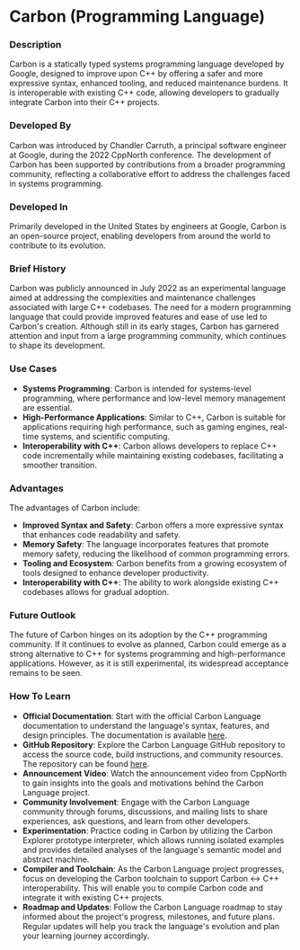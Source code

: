 # Carbon (Programming Language)

### Description

Carbon is a statically typed systems programming language developed by Google, designed to improve upon C++ by offering a safer and more expressive syntax, enhanced tooling, and reduced maintenance burdens. It is interoperable with existing C++ code, allowing developers to gradually integrate Carbon into their C++ projects.

### Developed By

Carbon was introduced by Chandler Carruth, a principal software engineer at Google, during the 2022 CppNorth conference. The development of Carbon has been supported by contributions from a broader programming community, reflecting a collaborative effort to address the challenges faced in systems programming.

### Developed In

Primarily developed in the United States by engineers at Google, Carbon is an open-source project, enabling developers from around the world to contribute to its evolution.

### Brief History

Carbon was publicly announced in July 2022 as an experimental language aimed at addressing the complexities and maintenance challenges associated with large C++ codebases. The need for a modern programming language that could provide improved features and ease of use led to Carbon's creation. Although still in its early stages, Carbon has garnered attention and input from a large programming community, which continues to shape its development.

### Use Cases

- **Systems Programming**: Carbon is intended for systems-level programming, where performance and low-level memory management are essential.
- **High-Performance Applications**: Similar to C++, Carbon is suitable for applications requiring high performance, such as gaming engines, real-time systems, and scientific computing.
- **Interoperability with C++**: Carbon allows developers to replace C++ code incrementally while maintaining existing codebases, facilitating a smoother transition.

### Advantages

The advantages of Carbon include:
- **Improved Syntax and Safety**: Carbon offers a more expressive syntax that enhances code readability and safety.
- **Memory Safety**: The language incorporates features that promote memory safety, reducing the likelihood of common programming errors.
- **Tooling and Ecosystem**: Carbon benefits from a growing ecosystem of tools designed to enhance developer productivity.
- **Interoperability with C++**: The ability to work alongside existing C++ codebases allows for gradual adoption.

### Future Outlook

The future of Carbon hinges on its adoption by the C++ programming community. If it continues to evolve as planned, Carbon could emerge as a strong alternative to C++ for systems programming and high-performance applications. However, as it is still experimental, its widespread acceptance remains to be seen.

### How To Learn

- **Official Documentation**: Start with the official Carbon Language documentation to understand the language's syntax, features, and design principles. The documentation is available [here](https://carbon-lang.org/docs).
- **GitHub Repository**: Explore the Carbon Language GitHub repository to access the source code, build instructions, and community resources. The repository can be found [here](https://github.com/carbon-language/carbon-lang).
- **Announcement Video**: Watch the announcement video from CppNorth to gain insights into the goals and motivations behind the Carbon Language project.
- **Community Involvement**: Engage with the Carbon Language community through forums, discussions, and mailing lists to share experiences, ask questions, and learn from other developers.
- **Experimentation**: Practice coding in Carbon by utilizing the Carbon Explorer prototype interpreter, which allows running isolated examples and provides detailed analyses of the language's semantic model and abstract machine.
- **Compiler and Toolchain**: As the Carbon Language project progresses, focus on developing the Carbon toolchain to support Carbon ↔ C++ interoperability. This will enable you to compile Carbon code and integrate it with existing C++ projects.
- **Roadmap and Updates**: Follow the Carbon Language roadmap to stay informed about the project's progress, milestones, and future plans. Regular updates will help you track the language's evolution and plan your learning journey accordingly.